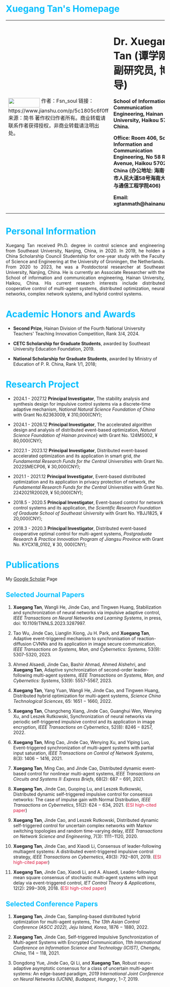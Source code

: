 # <font color=DeepSkyBlue>Xuegang Tan's  Homepage</font>
  <table border="0">
    <tr>
    <td width="25%">
      <img src="https://github.com/XuegangTan/XuegangTan.github.io/edit/main/XgTan.png" width="100" height="30" align="middle" />
作者：Fsn_soul
链接：https://www.jianshu.com/p/5c1805c6f0ff
来源：简书
著作权归作者所有。商业转载请联系作者获得授权，非商业转载请注明出处。    </td>
    <td width="75%">
      <h1>Dr. Xuegang Tan (谭学刚, 副研究员, 博导)</h1>
      <p><b>School of Information and Communication Engineering, Hainan University, Haikou 570228, China.</b></p>
      <p><b>Office: Room 406, School of Information and Communication Engineering, No 58 Renmin Avenue, Haikou 570228, China (办公地址: 海南省海口市人民大道58号海南大学信息与通信工程学院406)</b></p>
      <p><b>Email: xgtanmath@hainanu.edu.cn</b></p>
    </td>
    </tr>
  </table>

# <font color=DeepSkyBlue> Personal Information</font>
  <p style="text-align: justify;">  Xuegang Tan received Ph.D. degree in control science and engineering from Southeast University, Nanjing, China, in 2020. In 2019, he holden a China Scholarship Council Studentship for one-year study with the Faculty of Science and Engineering at the University of Groningen, the Netherlands. From  2020 to 2023, he was a Postdoctoral researcher at Southeast University, Nanjing, China. He is currently an Associate Researcher with the School of information and communication engineering, Hainan University, Haikou, China. His current research interests include distributed cooperative control of multi-agent systems, distributed optimization, neural networks, complex network systems, and hybrid control systems. </p>

# <font color=DeepSkyBlue> Academic Honors and Awards</font>
 - **Second Prize**, Hainan Division of the Fourth National University Teachers' Teaching Innovation Competition, Rank 3/4, 2024.

 - **CETC Scholarship for Graduate Students**, awarded by Southeast University Education Foundation, 2019.
   
 - **National Scholarship for Graduate Students**, awarded by Ministry of Education of P. R. China,  Rank 1/1, 2018;

# <font color=DeepSkyBlue> Research Project</font>
 - 2024.1 - 2027.12   **Principal Investigator**, The stability analysis and synthesis design for impulsive control systems via a discrete-time adaptive mechanism, *National Natural Science Foundation of China* with Grant No.62363009, ¥ 310,000(CNY); </p>
   
 - 2024.1 - 2026.12 **Principal Investigator**, The accelerated algorithm design and analysis of distributed event-based optimization, *Natural Science Foundation of Hainan province*} with Grant No. 124MS002, ¥ 80,000(CNY);

 - 2022.1 - 2023.12 **Principal Investigator**, Distributed event-based accelerated optimization and its application in smart grid, *the Fundamental Research Funds for the Central Universities* with Grant No. 2022SMECP06, ¥ 30,000(CNY);
 
 - 2021.1 - 2021.12 **Principal Investigator**, Event-based distributed optimization and its application in privacy protection of network, *the Fundamental Research Funds for the Central Universities* with Grant No. 2242021R20029, ¥ 50,000(CNY);

 - 2018.5 - 2020.5 **Principal Investigator**, Event-based control for network control systems and its application, *the Scientific Research Foundation of Graduate School of Southeast University* with Grant No. YBJJ1825, ¥ 20,000(CNY);
  
 - 2018.3 - 2020.3 **Principal Investigator**, Distributed event-based cooperative optimal control for multi-agent systems, *Postgraduate Research & Practice Innovation Program of Jiangsu Province* with Grant No. KYCX18_0102, ¥ 30, 000(CNY);

# <font color=DeepSkyBlue> Publications</font>
 My [Google Scholar](https://scholar.google.com/citations?user=FtwIJooAAAAJ&hl=zh-CN&oi=ao) Page
## <font color=DeepSkyBlue> Selected Journal Papers</font>
 1. **Xuegang Tan**, Wangli He, Jinde Cao, and Tingwen Huang, Stabilization and synchronization of neural networks via impulsive adaptive control, *IEEE Transactions on Neural Networks and Learning Systems*, in press, doi: 10.1109/TNNLS.2023.3287997.

 2. Tao Wu, Jinde Cao, Lianglin Xiong, Ju H. Park, and **Xuegang Tan**, Adaptive event-triggered mechanism to synchronisation of reaction-diffusion CVNNs and its application in image secure communication, *IEEE Transactions on Systems, Man, and Cybernetics: Systems*, 53(9): 5307-5320, 2023.

 3. Ahmed Alsaedi, Jinde Cao, Bashir Ahmad, Ahmed Alshehri, and **Xuegang Tan**, Adaptive synchronization of second-order leader-following multi-agent systems, *IEEE Transactions on Systems, Man, and Cybernetics: Systems*, 53(9): 5557-5567, 2023.

 4. **Xuegang Tan**, Yang Yuan, Wangli He, Jinde Cao, and Tingwen Huang, Distributed hybrid optimization for multi-agent systems, *Science China Technological Sciences*, 65: 1651 − 1660, 2022.

 5. **Xuegang Tan**, Changcheng Xiang, Jinde Cao, Guanghui Wen, Wenying Xu, and Leszek Rutkowski, Synchronization of neural networks via periodic self-triggered impulsive control and its application in image encryption, *IEEE Transactions on Cybernetics*, 52(8): 8246 − 8257, 2022.

 6. **Xuegang Tan**, Ming Cao, Jinde Cao, Wenying Xu, and Yiping Luo, Event-triggered synchronization of multi-agent systems with partial input saturation, *IEEE Transactions on Control of Network Systems*, 8(3): 1406 − 1416, 2021.
 
 7. **Xuegang Tan**, Ming Cao, and Jinde Cao, Distributed dynamic event-based control for nonlinear multi-agent systems, *IEEE Transactions on Circuits and Systems II: Express Briefs*, 68(2): 687 − 691, 2021.
 
 8. **Xuegang Tan**, Jinde Cao, Guoping Lu, and Leszek Rutkowski, Distributed dynamic self-triggered impulsive control for consensus networks: The case of impulse gain with Normal Distribution, *IEEE Transactions on Cybernetics*, 51(2): 624 − 634, 2021. (<font color=Crimson>ESI high-cited paper</font>)

 9. **Xuegang Tan**, Jinde Cao, and Leszek Rutkowski, Distributed dynamic self-triggered control for uncertain complex networks with Markov switching topologies and random time-varying delay, *IEEE Transactions on Network Science and Engineering*, 7(3): 1111−1120, 2020.

 10. **Xuegang Tan**, Jinde Cao, and Xiaodi Li, Consensus of leader-following multiagent systems: A distributed event-triggered impulsive control strategy, *IEEE Transactions on Cybernetics*, 49(3): 792−801, 2019. (<font color=Crimson>ESI high-cited paper</font>)

 11. **Xuegang Tan**, Jinde Cao, Xiaodi Li, and A. Alsaedi, Leader-following mean square consensus of stochastic multi-agent systems with input delay via event-triggered control, *IET Control Theory & Applications*, 12(2): 299−309, 2018. (<font color=Crimson>ESI high-cited paper</font>)

## <font color=DeepSkyBlue> Selected Conference Papers</font>
 1. **Xuegang Tan**, Jinde Cao, Sampling-based distributed hybrid optimization for multi-agent systems, *The 13th Asian Control Conference (ASCC 2022), Jeju Island, Korea*, 1876 − 1880, 2022.

 2. **Xuegang Tan**, Jinde Cao, Self-triggered Impulsive Synchronization of Multi-agent Systems with Encrypted Communication, *11th International Conference on Information Science and Technology (ICIST), Chengdu, China*, 114 − 118, 2021.

 3. Dongdong Yue, Jinde Cao, Qi Li, and **Xuegang Tan**, Robust neuro-adaptive asymptotic consensus for a class of uncertain multi-agent systems: An edge-based paradigm, *2019 International Joint Conference on Neural Networks (IJCNN), Budapest, Hungary*, 1−7, 2019.

